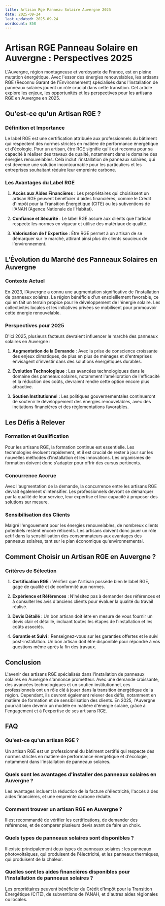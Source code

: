 ```yaml
---
title: Artisan Rge Panneau Solaire Auvergne 2025
date: 2025-09-24
last_updated: 2025-09-24
wordcount: 858
---
```


# Artisan RGE Panneau Solaire en Auvergne : Perspectives 2025

L'Auvergne, région montagneuse et verdoyante de France, est en pleine mutation énergétique. Avec l'essor des énergies renouvelables, les artisans RGE (Reconnu Garant de l'Environnement) spécialisés dans l'installation de panneaux solaires jouent un rôle crucial dans cette transition. Cet article explore les enjeux, les opportunités et les perspectives pour les artisans RGE en Auvergne en 2025.

## Qu'est-ce qu'un Artisan RGE ?

### Définition et Importance

Le label RGE est une certification attribuée aux professionnels du bâtiment qui respectent des normes strictes en matière de performance énergétique et d'écologie. Pour un artisan, être RGE signifie qu'il est reconnu pour sa capacité à réaliser des travaux de qualité, notamment dans le domaine des énergies renouvelables. Cela inclut l'installation de panneaux solaires, qui est devenue une solution incontournable pour les particuliers et les entreprises souhaitant réduire leur empreinte carbone.

### Les Avantages du Label RGE

1. **Accès aux Aides Financières** : Les propriétaires qui choisissent un artisan RGE peuvent bénéficier d'aides financières, comme le Crédit d'Impôt pour la Transition Énergétique (CITE) ou les subventions de l'ANAH (Agence Nationale de l'Habitat).
   
2. **Confiance et Sécurité** : Le label RGE assure aux clients que l'artisan respecte les normes en vigueur et utilise des matériaux de qualité.

3. **Valorisation de l'Expertise** : Être RGE permet à un artisan de se démarquer sur le marché, attirant ainsi plus de clients soucieux de l'environnement.

## L'Évolution du Marché des Panneaux Solaires en Auvergne

### Contexte Actuel

En 2023, l'Auvergne a connu une augmentation significative de l'installation de panneaux solaires. La région bénéficie d'un ensoleillement favorable, ce qui en fait un terrain propice pour le développement de l'énergie solaire. Les collectivités locales et les initiatives privées se mobilisent pour promouvoir cette énergie renouvelable.

### Perspectives pour 2025

D'ici 2025, plusieurs facteurs devraient influencer le marché des panneaux solaires en Auvergne :

1. **Augmentation de la Demande** : Avec la prise de conscience croissante des enjeux climatiques, de plus en plus de ménages et d'entreprises envisagent d'investir dans des solutions énergétiques durables.

2. **Évolution Technologique** : Les avancées technologiques dans le domaine des panneaux solaires, notamment l'amélioration de l'efficacité et la réduction des coûts, devraient rendre cette option encore plus attractive.

3. **Soutien Institutionnel** : Les politiques gouvernementales continueront de soutenir le développement des énergies renouvelables, avec des incitations financières et des réglementations favorables.

## Les Défis à Relever

### Formation et Qualification

Pour les artisans RGE, la formation continue est essentielle. Les technologies évoluent rapidement, et il est crucial de rester à jour sur les nouvelles méthodes d'installation et les innovations. Les organismes de formation doivent donc s'adapter pour offrir des cursus pertinents.

### Concurrence Accrue

Avec l'augmentation de la demande, la concurrence entre les artisans RGE devrait également s'intensifier. Les professionnels devront se démarquer par la qualité de leur service, leur expertise et leur capacité à proposer des solutions sur mesure.

### Sensibilisation des Clients

Malgré l'engouement pour les énergies renouvelables, de nombreux clients potentiels restent encore réticents. Les artisans doivent donc jouer un rôle actif dans la sensibilisation des consommateurs aux avantages des panneaux solaires, tant sur le plan économique qu'environnemental.

## Comment Choisir un Artisan RGE en Auvergne ?

### Critères de Sélection

1. **Certification RGE** : Vérifiez que l'artisan possède bien le label RGE, gage de qualité et de conformité aux normes.

2. **Expérience et Références** : N'hésitez pas à demander des références et à consulter les avis d'anciens clients pour évaluer la qualité du travail réalisé.

3. **Devis Détailé** : Un bon artisan doit être en mesure de vous fournir un devis clair et détaillé, incluant toutes les étapes de l'installation et les coûts associés.

4. **Garantie et Suivi** : Renseignez-vous sur les garanties offertes et le suivi post-installation. Un bon artisan doit être disponible pour répondre à vos questions même après la fin des travaux.

## Conclusion

L'avenir des artisans RGE spécialisés dans l'installation de panneaux solaires en Auvergne s'annonce prometteur. Avec une demande croissante, des avancées technologiques et un soutien institutionnel, ces professionnels ont un rôle clé à jouer dans la transition énergétique de la région. Cependant, ils devront également relever des défis, notamment en matière de formation et de sensibilisation des clients. En 2025, l'Auvergne pourrait bien devenir un modèle en matière d'énergie solaire, grâce à l'engagement et à l'expertise de ses artisans RGE.

## FAQ

### Qu'est-ce qu'un artisan RGE ?

Un artisan RGE est un professionnel du bâtiment certifié qui respecte des normes strictes en matière de performance énergétique et d'écologie, notamment dans l'installation de panneaux solaires.

### Quels sont les avantages d'installer des panneaux solaires en Auvergne ?

Les avantages incluent la réduction de la facture d'électricité, l'accès à des aides financières, et une empreinte carbone réduite.

### Comment trouver un artisan RGE en Auvergne ?

Il est recommandé de vérifier les certifications, de demander des références, et de comparer plusieurs devis avant de faire un choix.

### Quels types de panneaux solaires sont disponibles ?

Il existe principalement deux types de panneaux solaires : les panneaux photovoltaïques, qui produisent de l'électricité, et les panneaux thermiques, qui produisent de la chaleur.

### Quelles sont les aides financières disponibles pour l'installation de panneaux solaires ?

Les propriétaires peuvent bénéficier du Crédit d'Impôt pour la Transition Énergétique (CITE), de subventions de l'ANAH, et d'autres aides régionales ou locales.